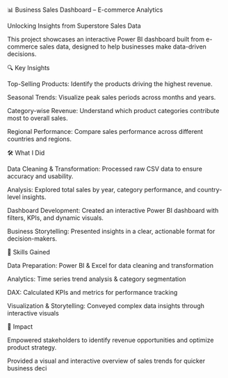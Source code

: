 📊 Business Sales Dashboard – E-commerce Analytics

Unlocking Insights from Superstore Sales Data

This project showcases an interactive Power BI dashboard built from e-commerce sales data, designed to help businesses make data-driven decisions.

🔍 Key Insights

Top-Selling Products: Identify the products driving the highest revenue.

Seasonal Trends: Visualize peak sales periods across months and years.

Category-wise Revenue: Understand which product categories contribute most to overall sales.

Regional Performance: Compare sales performance across different countries and regions.

🛠️ What I Did

Data Cleaning & Transformation: Processed raw CSV data to ensure accuracy and usability.

Analysis: Explored total sales by year, category performance, and country-level insights.

Dashboard Development: Created an interactive Power BI dashboard with filters, KPIs, and dynamic visuals.

Business Storytelling: Presented insights in a clear, actionable format for decision-makers.

🎯 Skills Gained

Data Preparation: Power BI & Excel for data cleaning and transformation

Analytics: Time series trend analysis & category segmentation

DAX: Calculated KPIs and metrics for performance tracking

Visualization & Storytelling: Conveyed complex data insights through interactive visuals

🚀 Impact

Empowered stakeholders to identify revenue opportunities and optimize product strategy.

Provided a visual and interactive overview of sales trends for quicker business deci
